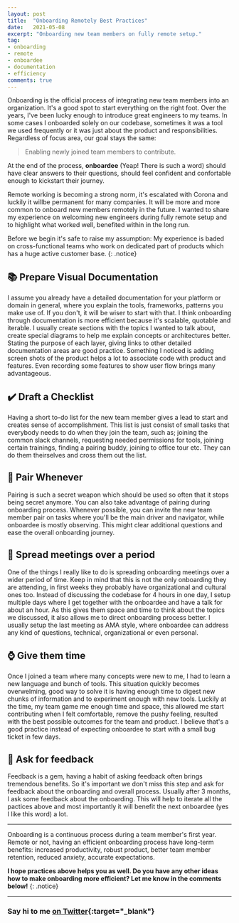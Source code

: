 ```yaml
---
layout: post
title:  "Onboarding Remotely Best Practices"
date:   2021-05-08
excerpt: "Onboarding new team members on fully remote setup."
tag:
- onboarding
- remote
- onboardee
- documentation
- efficiency
comments: true
---
```

Onboarding is the official process of integrating new team members into an organization. It's a good spot to start everything on the right foot. Over the years, I've been lucky enough to introduce great engineers to my teams. In some cases I onboarded solely on our codebase, sometimes it was a tool we used frequently or it was just about the product and responsibilities. Regardless of focus area, our goal stays the same: 
> Enabling newly joined team members to contribute.

At the end of the process, **onboardee** (Yeap! There is such a word) should have clear answers to their questions, should feel confident and confortable enough to kickstart their journey.

Remote working is becoming a strong norm, it's escalated with Corona and luckily it willbe permanent for many companies. It will be more and more common to onboard new members remotely in the future. I wanted to share my experience on welcoming new engineers during fully remote setup and to highlight what worked well, benefited within in the long run.

Before we begin it's safe to raise my assumption: My experience is baded on cross-functional teams who work on dedicated part of products which has a huge active customer base.
{: .notice}

## 📚 Prepare Visual Documentation
I assume you already have a detailed documentation for your platform or domain in general, where you explain the tools, frameworks, patterns you make use of. If you don't, it will be wiser to start with that. I think onboarding through documentation is more efficient because it's scalable, quotable and iterable. I usually create sections with the topics I wanted to talk about, create special diagrams to help me explain concepts or architectures better. Stating the purpose of each layer, giving links to other detailed documentation areas are good practice. Something I noticed is adding screen shots of the product helps a lot to associate code with product and features. Even recording some features to show user flow brings many advantageous.

## ✔️ Draft a Checklist 
Having a short to-do list for the new team member gives a lead to start and creates sense of accomplishment. This list is just consist of small tasks that everybody needs to do when they join the team, such as; joining the common slack channels, requesting needed permissions for tools, joining certain trainings, finding a pairing buddy, joining to office tour etc. They can do them theirselves and cross them out the list.

## 🤝 Pair Whenever
Pairing is such a secret weapon which should be used so often that it stops being secret anymore. You can also take advantage of pairing during onboarding process. Whenever possible, you can invite the new team member pair on tasks where you'll be the main driver and navigator, while onboardee is mostly observing. This might clear additional questions and ease the overall onboarding journey.

## 📆 Spread meetings over a period 
One of the things I really like to do is spreading onboarding meetings over a wider period of time. Keep in mind that this is not the only onboarding they are attending, in first weeks they probably have organizational and cultural ones too. Instead of discussing the codebase for 4 hours in one day, I setup multiple days where I get together with the onboardee and have a talk for about an hour. As this gives them space and time to think about the topics we discussed, it also allows me to direct onboarding process better. I usually setup the last meeting as AMA style, where onboardee can address any kind of questions, technical, organizational or even personal.

## ⌚ Give them time 
Once I joined a team where many concepts were new to me, I had to learn a new language and bunch of tools. This situation quickly becomes overwelming, good way to solve it is having enough time to digest new chunks of information and to experiment enough with new tools. Luckily at the time, my team game me enough time and space, this allowed me start contributing when I felt comfortable, remove the pushy feeling, resulted with the best possible outcomes for the team and product. I believe that's a good practice instead of expecting onboardee to start with a small bug ticket in few days.

## 💬 Ask for feedback 
Feedback is a gem, having a habit of asking feedback often brings tremendous benefits. So it's important we don't miss this step and ask for feedback about the onboarding and overall process. Usually after 3 months, I ask some feedback about the onboarding. This will help to iterate all the pactices above and most importantly it will benefit the next onboardee (yes I like this word) a lot.

---
Onboarding is a continuous process during a team member's first year. Remote or not, having an efficient onboarding process have long-term benefits: increased productivity, robust product, better team member retention, reduced anxiety, accurate expectations.

**I hope practices above helps you as well. Do you have any other ideas how to make onboarding more efficient? Let me know in the comments below!**
{: .notice}

---
### Say hi to me [on Twitter](https://twitter.com/ugurtekbas){:target="_blank"}
